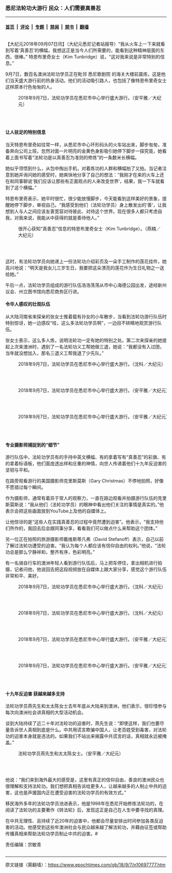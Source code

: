 ### 悉尼法轮功大游行 民众：人们需要真善忍

---

#### [首页](../../../..?n10697777) &nbsp;|&nbsp; [评论](../../../../../epoch-comment?n10697777) &nbsp;|&nbsp; [专题](../../../../../epoch-special?n10697777) &nbsp;|&nbsp; [禁闻](../../../../../epoch-news?n10697777) &nbsp;|&nbsp; [禁书](../../../../../books?n10697777) &nbsp;|&nbsp; [翻墙](https://github.com/gfw-breaker/nogfw/blob/master/README.md?n10697777)


<div class="column" id="artbody" itemprop="articleBody">
 <!-- article content begin -->
 <p>
  【大纪元2018年09月07日讯】（大纪元悉尼记者站报导）“我从火车上一下来就看到写着‘真善忍’的横幅，我想这正是当今人们所需要的，能看到这种精神层面的东西，很棒。” 特恩布里奇女士（Kim Tunbridge）说，“这对我来说是非常特别的信息。”
 </p>
 <p>
  9月7日，数百名澳洲法轮功学员正在毗邻
  <ok href="https://www.epochtimes.com/gb/tag/%E6%82%89%E5%B0%BC%E6%AD%8C%E5%89%A7%E9%99%A2.html">
   悉尼歌剧院
  </ok>
  的海关大楼前晨炼，这是他们当天盛大游行前的热身活动。他们的活动吸引路人，也包括了像特恩布里奇女士这样原本行色匆匆的人。
 </p>
 <figure aria-describedby="caption-attachment-10697835" class="wp-caption aligncenter" id="attachment_10697835" style="width: 450px">
  <ok href="https://i.epochtimes.com/assets/uploads/2018/09/b807d82ecd4d560ff557752eba396459.jpg" target="_blank">
   <img alt="" class="size-medium wp-image-10697835" src="https://i.epochtimes.com/assets/uploads/2018/09/b807d82ecd4d560ff557752eba396459-450x272.jpg"/>
  </ok>
  <br/><figcaption class="wp-caption-text" id="caption-attachment-10697835">
   2018年9月7日，法轮功学员在悉尼市中心举行盛大游行。（安平雅／大纪元）
  </figcaption><br/>
 </figure><br/>
 <h4>
  让人驻足的特别信息
 </h4>
 <p>
  当天特恩布里奇如往常一样，从悉尼市中心环形码头的火车站出来，脚步匆匆，准备奔向公司上班，忽然对面一片明亮的金黄色身影吸引她停下脚步一探究竟，她看着上面书写着“法轮功是以真善忍为准则的修炼”的一条数米长横幅。
 </p>
 <p>
  她似乎领悟到什么，从包中掏出手机，对着炼功的人群和横幅拍了又拍。当记者注意到她并询问她的感受时，她爽快地分享了自己的想法：“我刚才在来的火车上还在和同事聊说‘我们应该让那些有正面观点的人来改变世界’，结果，我一下车就看到了这个横幅。”
 </p>
 <p>
  特恩布里奇表示，她平时很忙，很少能放慢脚步，今天能看到这样美好的景象，提醒她停下脚步，审视自己。“我感受到他们（法轮功学员）身上散发出的‘善’，让我想到人与人之间应该友善宽容对待彼此、对待这个世界。现在很多人都只考虑自我，对我来说，我能从中获得的就是善待他人。”
 </p>
 <figure aria-describedby="caption-attachment-10697883" class="wp-caption aligncenter" id="attachment_10697883" style="width: 450px">
  <ok href="https://i.epochtimes.com/assets/uploads/2018/09/caf3e876aa8452940902b74d04a49687.jpg" target="_blank">
   <img alt="" class="wp-image-10697883 size-medium" src="https://i.epochtimes.com/assets/uploads/2018/09/caf3e876aa8452940902b74d04a49687-450x303.jpg"/>
  </ok>
  <br/><figcaption class="wp-caption-text" id="caption-attachment-10697883">
   很开心获知“真善忍”信息的特恩布里奇女士（Kim Tunbridge）。（燕楠／大纪元）
  </figcaption><br/>
 </figure><br/>
 <p>
  这时，有法轮功学员向她递上一份法轮功介绍彩页及一朵手工制作的莲花挂件，她高兴地说：“明天是我女儿三岁生日，我要把这朵漂亮的莲花作为生日礼物之一送给她。”
 </p>
 <p>
  午后一点，法轮功学员组成的游行队伍浩浩荡荡从市中心海德公园出发，途经新州议会、州立图书馆向悉尼商务区行进。
 </p>
 <h4>
  <strong>
   令华人感叹的壮观队伍
  </strong>
 </h4>
 <p>
  从大陆河南省来探亲的张女士推着载有孙女的小车散步，当看到法轮功游行队伍时特别惊讶，她一边感叹“哇，这么多法轮功学员啊”，一边目不转睛地观赏游行队伍。
 </p>
 <p>
  张女士表示，这么多人炼，说明法轮功一定有她的特别之处。第二次来探亲的她提起上次来澳洲时，遇到了一名法轮功义工帮她做三退，她说：“我都没有入过团，当年就没想加入，那名三退义工帮我退了少先队。”
 </p>
 <figure aria-describedby="caption-attachment-10697819" class="wp-caption aligncenter" id="attachment_10697819" style="width: 600px">
  <ok href="https://i.epochtimes.com/assets/uploads/2018/09/4e7d27a250ccf1c64864b122cfc8ad76.jpg" target="_blank">
   <img alt="" class="wp-image-10697819 size-large" src="https://i.epochtimes.com/assets/uploads/2018/09/4e7d27a250ccf1c64864b122cfc8ad76-600x330.jpg"/>
  </ok>
  <br/><figcaption class="wp-caption-text" id="caption-attachment-10697819">
   2018年9月7日，法轮功学员在悉尼市中心举行盛大游行。（沈科／大纪元）
  </figcaption><br/>
 </figure><br/>
 <figure aria-describedby="caption-attachment-10697840" class="wp-caption aligncenter" id="attachment_10697840" style="width: 600px">
  <ok href="https://i.epochtimes.com/assets/uploads/2018/09/ee5aa9c301814fe71839c9d754696b49.jpg" target="_blank">
   <img alt="" class="wp-image-10697840 size-large" src="https://i.epochtimes.com/assets/uploads/2018/09/ee5aa9c301814fe71839c9d754696b49-600x429.jpg"/>
  </ok>
  <br/><figcaption class="wp-caption-text" id="caption-attachment-10697840">
   2018年9月7日，法轮功学员在悉尼市中心举行盛大游行。（安平雅／大纪元）
  </figcaption><br/>
 </figure><br/>
 <figure aria-describedby="caption-attachment-10697812" class="wp-caption aligncenter" id="attachment_10697812" style="width: 600px">
  <ok href="https://i.epochtimes.com/assets/uploads/2018/09/d07a04c3c26c60c7b58cb11cdf43b9ff.jpg" target="_blank">
   <img alt="" class="wp-image-10697812 size-large" src="https://i.epochtimes.com/assets/uploads/2018/09/d07a04c3c26c60c7b58cb11cdf43b9ff-600x380.jpg"/>
  </ok>
  <br/><figcaption class="wp-caption-text" id="caption-attachment-10697812">
   2018年9月7日，法轮功学员在悉尼市中心举行盛大游行。（安平雅／大纪元）
  </figcaption><br/>
 </figure><br/>
 <h4>
  <strong>
   专业摄影师捕捉到的“细节”
  </strong>
 </h4>
 <p>
  游行队伍中，法轮功学员有的手持中英文横幅、有的拿着写有“真善忍”的彩旗、有的拿着标语板，他们面庞透出祥和庄重的神情，向世人传递着他们十九年反迫害的坚韧与平和。
 </p>
 <p>
  在路旁观看游行的美国摄影师克里斯莫斯（Gary Christmas）不停地拍照，好像不愿错过每个瞬间。
 </p>
 <p>
  作为摄影师，通常有着异于常人的观察力，一直在路边观看并拍摄游行队伍的克里斯莫斯说：“我从他们（法轮功学员）的眼神中看出他们关注的事情是真实的。”他表示会把这些画面放到YouTube上及他的自媒体上。
 </p>
 <p>
  让他惊讶的是“这些人在实践真善忍的过程中竟然遭到迫害”。他表示，“我支持他们所作的，我回去后会跟同事分享，看看我们可以做点什么来帮助这个团体。”
 </p>
 <p>
  另一位正在拍照的旅游摄影师戴维斯蒂凡弗（David Stefanoff）表示，自己以前了解过法轮功遭受的迫害。“我认为每个人都应该有信仰自由的权利。”他说，“法轮功总是那么宁静祥和，整齐有序，色彩明亮。”
 </p>
 <p>
  有一名骑自行车的澳洲年轻人看到游行队伍后，马上把车停住，拿出相机进行拍摄，记者问他，他说回去把这段视频放在自媒体上跟大家分享，感觉这个游行队伍非常和平、美好。
 </p>
 <figure aria-describedby="caption-attachment-10697848" class="wp-caption aligncenter" id="attachment_10697848" style="width: 600px">
  <ok href="https://i.epochtimes.com/assets/uploads/2018/09/c52f3e4c0d78f5c7ae722d5a327e3de5.jpg" target="_blank">
   <img alt="" class="wp-image-10697848 size-large" src="https://i.epochtimes.com/assets/uploads/2018/09/c52f3e4c0d78f5c7ae722d5a327e3de5-600x368.jpg"/>
  </ok>
  <br/><figcaption class="wp-caption-text" id="caption-attachment-10697848">
   2018年9月7日，法轮功学员在悉尼市中心举行盛大游行。（沈科／大纪元）
  </figcaption><br/>
 </figure><br/>
 <figure aria-describedby="caption-attachment-10697821" class="wp-caption aligncenter" id="attachment_10697821" style="width: 600px">
  <ok href="https://i.epochtimes.com/assets/uploads/2018/09/133461fabbfb4142a289ce13162d58de.jpg" target="_blank">
   <img alt="" class="wp-image-10697821 size-large" src="https://i.epochtimes.com/assets/uploads/2018/09/133461fabbfb4142a289ce13162d58de-600x369.jpg"/>
  </ok>
  <br/><figcaption class="wp-caption-text" id="caption-attachment-10697821">
   2018年9月7日，法轮功学员在悉尼市中心举行盛大游行。（沈科／大纪元）
  </figcaption><br/>
 </figure><br/>
 <figure aria-describedby="caption-attachment-10697811" class="wp-caption aligncenter" id="attachment_10697811" style="width: 600px">
  <ok href="https://i.epochtimes.com/assets/uploads/2018/09/b2838970dfb674c8ca3e27f96ec2b68f.jpg" target="_blank">
   <img alt="" class="wp-image-10697811 size-large" src="https://i.epochtimes.com/assets/uploads/2018/09/b2838970dfb674c8ca3e27f96ec2b68f-600x353.jpg"/>
  </ok>
  <br/><figcaption class="wp-caption-text" id="caption-attachment-10697811">
   2018年9月7日，法轮功学员在悉尼市中心举行盛大游行。（安平雅／大纪元）
  </figcaption><br/>
 </figure><br/>
 <figure aria-describedby="caption-attachment-10697844" class="wp-caption aligncenter" id="attachment_10697844" style="width: 600px">
  <ok href="https://i.epochtimes.com/assets/uploads/2018/09/fd42ae9a034a068a295099381fca4979.jpg" target="_blank">
   <img alt="" class="wp-image-10697844 size-large" src="https://i.epochtimes.com/assets/uploads/2018/09/fd42ae9a034a068a295099381fca4979-600x367.jpg"/>
  </ok>
  <br/><figcaption class="wp-caption-text" id="caption-attachment-10697844">
   2018年9月7日，法轮功学员在悉尼市中心举行盛大游行。（安平雅／大纪元）
  </figcaption><br/>
 </figure><br/>
 <h4>
  <strong>
   十九年反迫害
  </strong>
  <strong>
  </strong>
  <strong>
   获越来越多支持
  </strong>
 </h4>
 <p>
  法轮功学员燕先生和太太陈女士去年年底从大陆来到澳洲，他们表示，很珍惜参与每次向澳洲社会讲真相的大型活动机会。
 </p>
 <p>
  谈到大陆持续了近二十年对法轮功的迫害时，燕先生说：“即使这样，我们也要尽量告诉世人真相到底是什么。中共用谎言欺骗中国人，让老百姓受到毒害，对法轮功的迫害本身就是违法的。如果我们不站出来揭露中共谎言的话，真相就永远被掩盖。”
 </p>
 <figure aria-describedby="caption-attachment-10698759" class="wp-caption aligncenter" id="attachment_10698759" style="width: 450px">
  <ok href="https://i.epochtimes.com/assets/uploads/2018/09/03b925f2317baff5bd60f394d8826224.jpg" target="_blank">
   <img alt="" class="wp-image-10698759 size-medium" src="https://i.epochtimes.com/assets/uploads/2018/09/03b925f2317baff5bd60f394d8826224-450x338.jpg"/>
  </ok>
  <br/><figcaption class="wp-caption-text" id="caption-attachment-10698759">
   法轮功学员燕先生和太太陈女士。（安平雅／大纪元）
  </figcaption><br/>
 </figure><br/>
 <p>
  他说：“我们来到海外最大的感受是，这里有真正的信仰自由，善良的澳洲民众也很理解和支持法轮功。我们想把真相告诉给更多人，让越来越多的人制止中共的迫害，这也是声援国内正在遭受迫害的法轮功学员的有效方式。”
 </p>
 <p>
  移民海外多年的法轮功学员池进表示，他是1998年在悉尼开始修炼法轮功的，在阅读了法轮功的主要著作《转法轮》后，发现这正是自己在人生中要寻找的真理。
 </p>
 <p>
  在中共无理性、且持续了近20年的迫害中，他都会尽量安排出时间参加各类反迫害的活动。他感受到这些年澳洲社会与民众越来越了解法轮功，并藉由征签或帮助传播真相来帮助法轮功学员制止中共的迫害。#
 </p>
 <p>
  责任编辑：宗敏青
 </p>
 <!-- article content end -->
</div>


---

原文链接（需翻墙）：https://www.epochtimes.com/gb/18/9/7/n10697777.htm
